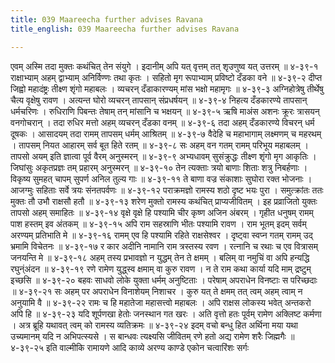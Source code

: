 ```yaml
---
title: 039 Maareecha further advises Ravana
title_english: 039 Maareecha further advises Ravana

---
```

<div class="audioEmbed"  caption="श्रीराम-हरिसीताराममूर्ति-घनपाठिभ्यां वचनम्" src="https://archive.org/download/Ramayana-recitation-Sriram-harisItArAmamUrti-Ghanapaati-v2/Kanda_3/Kanda_3_ARK-039-Sahayya_Karana_Nirakaranam.mp3"></div>
एवम् अस्मि तदा मुक्तः कथंचित् तेन संयुगे ।  
इदानीम् अपि यत् वृत्तम् तत् शृउणुष्व यत् उत्तरम् ॥ ४-३९-१  
राक्षाभ्याम् अहम् द्वाभ्याम् अनिर्विण्णः तथा कृतः ।  
सहितो मृग रूपाभ्याम् प्रविष्टो दँडका वने ॥ ४-३९-२  
दीप्त जिह्वो महादंष्ट्रः तीक्ष्ण शृंगो महाबलः ।  
व्यचरन् दँडाकारण्यम् मांस भक्षो महामृगः ॥ ४-३९-३  
अग्निहोत्रेषु तीर्थेषु चैत्य वृक्षेषु रावण ।  
अत्यन्त घोरो व्यचरन् तापसान् संप्रधर्षयन् ॥ ४-३९-४  
निहत्य दँडकारण्ये तापसान् धर्मचरिणः ।  
रुधिराणि पिबन्तः तेषाम् तन् मांसानि च भक्षयन् ॥ ४-३९-५  
ऋषि माअंस अशनः क्रूरः त्रासयन् वनगोचरान् ।  
तदा रुधिर मत्तो अहम् व्यचरन् दँडका वनम् ॥ ४-३९-६  
तदा अहम् दँडकारण्ये विचरन् धर्म दूषकः ।  
आसादयम् तदा रामम् तापसम् धर्मम् आश्रितम् ॥ ४-३९-७  
वैदेहि च महाभागाम् लक्ष्मणम् च महरथम् ।  
तापसम् नियत आहारम् सर्व बूत हिते रतम् ॥ ४-३९-८  
सः अहम् वन गतम् रामम् परिभूय महाबलम् ।  
तापसो अयम् इति ज्ञात्वा पूर्व वैरम् अनुस्मरन् ॥ ४-३९-९  
अभ्यधावम् सुसंक्रुद्धः तीक्ष्ण शृंगो मृग आकृतिः ।  
जिघांसुः अकृतप्रज्ञः तम् प्रहारम् अनुस्मरन् ॥ ४-३९-१०  
तेन त्यक्ताः त्रयो बाणाः शिताः शत्रु निबर्हणाः ।  
विकृष्य सुमहत् चापम् सुपर्ण अनिल तुल्य गाः ॥ ४-३९-११  
ते बाणा वज्र संकाशाः सुघोरा रक्त भोजनाः ।  
आजग्मुः सहिताः सर्वे त्रयः संनतपर्वणः ॥ ४-३९-१२  
पराक्रमज्ञो रामस्य शठो दृष्ट भयः पुरा ।  
समुत्क्रांतः ततः मुक्तः तौ उभौ राक्षसौ हतौ ॥ ४-३९-१३  
शरेण मुक्तो रामस्य कथंचित् प्राप्यजीवितम् ।  
इह प्रव्राजितो युक्तः तापसो अहम् समाहितः ॥ ४-३९-१४  
वृक्षे वृक्षे हि पश्यामि चीर कृष्ण अजिन अंबरम् ।  
गृहीत धनुषम् रामम् पाश हस्तम् इव अंतकम् ॥ ४-३९-१५  
अपि राम सहस्राणि भीतः पश्यामि रावण ।  
राम भूतम् इदम् सर्वम् अरण्यम् प्रतिभाति मे ॥ ४-३९-१६  
रामम् एव हि पश्यामि रहिते राक्षसेश्वर ।  
दृष्ट्वा स्वप्न गतम् रामम् उद् भ्रमामि विचेतनः ॥ ४-३९-१७  
र कार अदीनि नामानि राम त्रस्तस्य रवण ।  
रत्नानि च रथाः च एव वित्रासम् जनयन्ति मे ॥ ४-३९-१८  
अहम् तस्य प्रभावज्ञो न युद्धम् तेन ते क्षमम् ।  
बलिम् वा नमुचिं वा अपि हन्यद्धि रघुन्ंअंदन ॥ ४-३९-१९  
रणे रामेण युद्ध्स्व क्षमाम् वा कुरु रावण ।  
न ते राम कथा कार्या यदि माम् द्रष्टुम् इच्छसि ॥ ४-३९-२०  
बहवः साधवो लोके युक्ता धर्मम् अनुष्टिताः ।  
परेषाम् अपराधेन विनष्टाः स परिच्छदाः ॥ ४-३९-२१  
सः अहम् पर अपराधेन विनाशेयम् निशाचर ।  
कुरु यत् ते क्षमम् तत् त्वम् अहम् त्वाम् न अनुयामि वै ॥ ४-३९-२२  
रामः च हि महातेजा महासत्त्वो महाबलः ।  
अपि राक्षस लोकस्य भवेत् अन्तकरो अपि हि ॥ ४-३९-२३  
यदि शूर्पणखा हेतोः जनस्थान गत खरः ।  
अति वृत्तो हतः पूर्वम् रामेण अक्लिष्ट कर्मणा ।  
अत्र ब्रूहि यथावत् त्वम् को रामस्य व्यतिक्रमः ॥ ४-३९-२४  
इदम् वचो बन्धु हित अर्थिना मया  
यथा उच्यमानम् यदि न अभिपत्स्यसे ।  
स बान्धवः त्यक्ष्यसि जीवितम् रणे  
हतो अद्य रामेण शरैः जिह्मगैः ॥ ४-३९-२५  
इति वाल्मीकि रामायणे आदि काव्ये अरण्य काण्डे एकोन चत्वारिंशः सर्गः